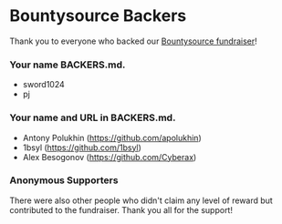 # Bountysource Backers

Thank you to everyone who backed our [Bountysource fundraiser](https://www.bountysource.com/teams/crystaxndk/fundraiser)!

### Your name BACKERS.md.

- sword1024
- pj

### Your name and URL in BACKERS.md.

- Antony Polukhin (https://github.com/apolukhin)
- 1bsyl (https://github.com/1bsyl)
- Alex Besogonov (https://github.com/Cyberax)

### Anonymous Supporters

There were also other people who didn't claim any level of reward but contributed to the fundraiser. Thank you all for the support!
